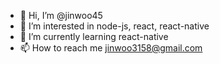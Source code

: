 - 👋 Hi, I’m @jinwoo45
- 👀 I’m interested in node-js, react, react-native
- 🌱 I’m currently learning react-native
- 📫 How to reach me jinwoo3158@gmail.com


<!--- 💞️ I’m looking to collaborate on ...--->
<!---
jinwoo45/jinwoo45 is a ✨ special ✨ repository because its `README.md` (this file) appears on your GitHub profile.
You can click the Preview link to take a look at your changes.
--->
